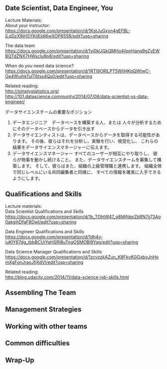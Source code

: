 
## Date Scientist, Data Engineer, You

Lecture Materials:  
About your instructor:
https://docs.google.com/presentation/d/1KstJuGxyn4gEFBL-jLqDzX9iHSYKjtEldj8wXOP6558/edit?usp=sharing

The data team
https://docs.google.com/presentation/d/1vj0kUQkQMHo4jlpnHanq9gZyEWBQTdZNX7HWscIu9p8/edit?usp=sharing

When do you need data science?
https://docs.google.com/presentation/d/1RTI9ORlLPT5WliHKqQWtwC-Ge4WujhkTulT6tss4Qs0/edit?usp=sharing

Related reading:  
http://simplystatistics.org/
http://101.datascience.community/2014/07/08/data-scientist-vs-data-engineer/

データサイエンスチームの重要なポジション
1. データエンジニア　データベースを構築する人、または 人々が分析するためにそのデータベースからデータを引き出す
2. データサイエンティストは、データベースからデータを取得する可能性があります。 その後、彼らはそれを分析し、実験を行い、視覚化し、 これらの結果をデータサイエンスマネージャーに伝えます。
3. データサイエンスマネージャー すべてのユーザーが相互にやり取りし、 彼らが物事を動かし続けること。 また、データサイエンスチームを募集して構築します。 そして、彼らはまた、組織の上級管理職と連携します。 組織全体で同じレベルにいる共同編集者と同様に、 すべての情報を確実に入手できるようにします。


## Qualifications and Skills

Lecture materials:  
Data Scientist Qualifications and Skills
https://docs.google.com/presentation/d/1b_TOhtW47_g8MifdprZbRN7jj73Ao0akgihDfaF6DwI/edit?usp=sharing

Data Engineer Qualifications and Skills
https://docs.google.com/presentation/d/1dh4y-iuKlY67dg_tbbBCUiYqHSRI8uTngOSMOBI9Yag/edit?usp=sharing

Data Science Manager Qualifications and Skills
https://docs.google.com/presentation/d/1zcvzzkAZun_K8FkvKGGxboJnHomXgFonJraoJfjXdVI/edit?usp=sharing

Related reading:  
http://blog.udacity.com/2014/11/data-science-job-skills.html



## Assembling The Team

## Management Strategies

## Working with other teams

## Common difficulties

## Wrap-Up

